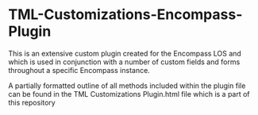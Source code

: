 # TML-Customizations-Encompass-Plugin
This is an extensive custom plugin created for the Encompass LOS and which is used in conjunction with a number of custom fields and forms throughout a specific Encompass instance. 

A partially formatted outline of all methods included within the plugin file can be found in the TML Customizations Plugin.html file which is a part of this repository
